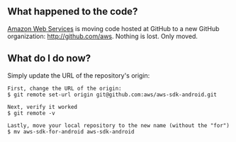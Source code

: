 ## What happened to the code?
[Amazon Web Services](http://aws.amazon.com/) is moving code hosted at GitHub to a new
GitHub organization: <http://github.com/aws>. Nothing is lost. Only moved.

## What do I do now?
Simply update the URL of the repository's origin:

	First, change the URL of the origin:
	$ git remote set-url origin git@github.com:aws/aws-sdk-android.git

	Next, verify it worked
	$ git remote -v

	Lastly, move your local repository to the new name (without the "for")
	$ mv aws-sdk-for-android aws-sdk-android
